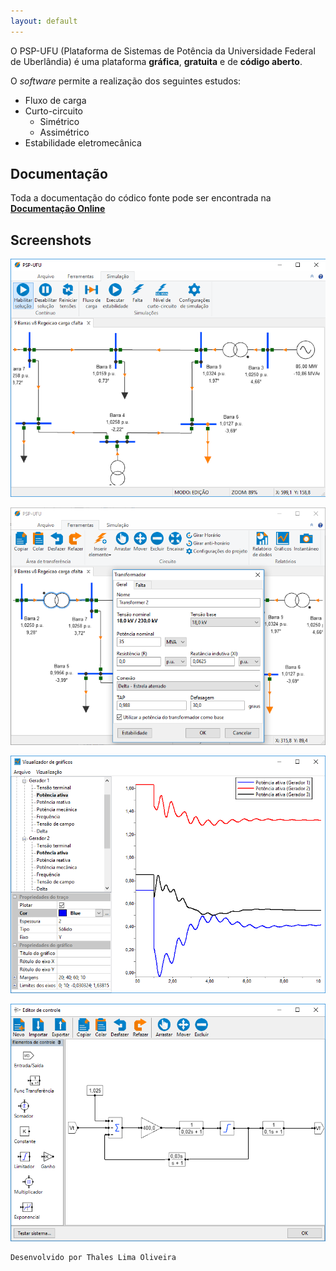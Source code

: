 ```yaml
---
layout: default
---
```


O PSP-UFU (Plataforma de Sistemas de Potência da Universidade Federal de Uberlândia) é uma plataforma **gráfica**, **gratuita** e de **código aberto**.

O _software_ permite a realização dos seguintes estudos:

- Fluxo de carga
- Curto-circuito
  - Simétrico
  - Assimétrico
- Estabilidade eletromecânica

## [](#header-2)Documentação

Toda a documentação do códico fonte pode ser encontrada na [**Documentação Online**](doxygen/html/index.html)

## [](#header-2)Screenshots

![](ss/ss_1.png)

![](ss/ss_1_1.png)

![](ss/ss_2.png)

![](ss/ss_3.png)

```
Desenvolvido por Thales Lima Oliveira
```
